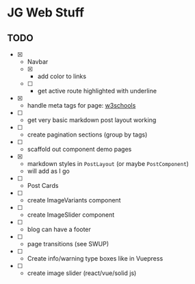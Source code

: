 # JG Web Stuff

## TODO
- [x] - Navbar
  - [x] - add color to links
  - [ ] - get active route highlighted with underline
- [x] - handle meta tags for page: [w3schools](https://www.w3schools.com/tags/tag_meta.asp)
- [ ] - get very basic markdown post layout working
- [ ] - create pagination sections (group by tags)
- [ ] - scaffold out component demo pages
- [x] - markdown styles in `PostLayout` (or maybe `PostComponent`)
  - will add as I go
- [ ] - Post Cards
- [ ] - create ImageVariants component
- [ ] - create ImageSlider component
- [ ] - blog can have a footer
- [ ] - page transitions (see SWUP)
- [ ] - Create info/warning type boxes like in Vuepress
- [ ] - create image slider (react/vue/solid js)

